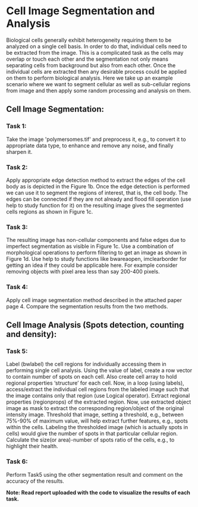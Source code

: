 # Cell Image Segmentation and Analysis

Biological cells generally exhibit heterogeneity requiring them to be analyzed on a single cell basis. In order to do that, individual cells need to be extracted from the image. This is a complicated task as the cells may overlap or touch each other and the segmentation not only means separating cells from background but also from each other. Once the individual cells are extracted then any desirable process could be applied on them to perform biological analysis. Here we take up an example scenario where we want to segment cellular as well as sub-cellular regions from image and then apply some random processing and analysis on them.

## Cell Image Segmentation:
### Task 1:
Take the image 'polymersomes.tif' and preprocess it, e.g., to convert it to appropriate data type, to enhance and remove any noise, and finally sharpen it.
### Task 2: 
Apply appropriate edge detection method to extract the edges of the cell body as is depicted in the Figure 1b. Once the edge detection is performed we can use it to segment the regions of interest, that is, the cell body. The edges can be connected if they are not already and flood fill operation (use help to study function for it) on the resulting image gives the segmented cells regions as shown in Figure 1c.
### Task 3: 
The resulting image has non-cellular components and false edges due to imperfect segmentation as visible in Figure 1c. Use a combination of morphological operations to perform filtering to get an image as shown in Figure 1d. Use help to study functions like bwareaopen, imclearborder for getting an idea if they could be applicable here. For example consider removing objects with pixel area less than say 200-400 pixels.
### Task 4: 
Apply cell image segmentation method described in the attached paper page 4. Compare the segmentation results from the two methods.

## Cell Image Analysis (Spots detection, counting and density):
### Task 5: 
Label (bwlabel) the cell regions for individually accessing them in performing single cell analysis. Using the value of label, create a row vector to contain number of spots on each cell. Also create cell array to hold regional properties ‘structure’ for each cell. Now, in a loop (using labels), access/extract the individual cell regions from the labeled image such that the image contains only that region (use Logical operator). Extract regional properties (regionprops) of the extracted region. Now, use extracted object image as mask to extract the corresponding region/object of the original intensity image. Threshold that image, setting a threshold, e.g., between 75%-90% of maximum value, will help extract further features, e.g., spots within the cells. Labeling the thresholded image (which is actually spots in cells) would give the number of spots in that particular cellular region. Calculate the size(or area)-number of spots ratio of the cells, e.g., to highlight their health.
### Task 6: 
Perform Task5 using the other segmentation result and comment on the accuracy of the results.

**Note: Read report uploaded with the code to visualize the results of each task.**
